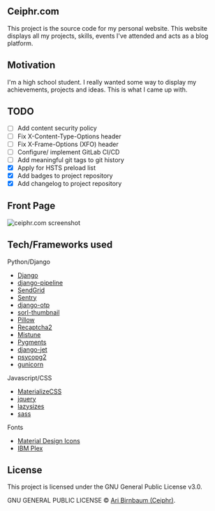 ## Ceiphr.com

This project is the source code for my personal website. This website displays all my projects, skills, events I've attended and acts as a blog platform.

## Motivation

I'm a high school student. I really wanted some way to display my achievements, projects and ideas. This is what I came up with.

## TODO

- [ ] Add content security policy
- [ ] Fix X-Content-Type-Options header
- [ ] Fix X-Frame-Options (XFO) header
- [ ] Configure/ implement GitLab CI/CD
- [ ] Add meaningful git tags to git history
- [x] Apply for HSTS preload list
- [x] Add badges to project repository
- [x] Add changelog to project repository

## Front Page

![ceiphr.com screenshot](https://cdn.ceiphr.com/gitlab/ceiphr.com/ceiphrcom.png "Ceiphr.com front page.")

## Tech/Frameworks used

Python/Django

- [Django](https://www.djangoproject.com/)
- [django-pipeline](https://django-pipeline.readthedocs.io/en/latest/)
- [SendGrid](https://sendgrid.com/)
- [Sentry](https://sentry.io)
- [django-otp](https://django-otp-official.readthedocs.io/en/latest/)
- [sorl-thumbnail](https://github.com/jazzband/sorl-thumbnail)
- [Pillow](https://python-pillow.org/)
- [Recaptcha2](https://github.com/kbytesys/django-recaptcha2)
- [Mistune](https://github.com/lepture/mistune)
- [Pygments](http://pygments.org/)
- [django-jet](https://github.com/geex-arts/django-jet)
- [psycopg2](https://github.com/psycopg/psycopg2)
- [gunicorn](https://gunicorn.org/)

Javascript/CSS

- [MaterializeCSS](https://materializecss.com/)
- [jquery](https://jquery.com/)
- [lazysizes](https://github.com/aFarkas/lazysizes)
- [sass](https://sass-lang.com/)

Fonts

- [Material Design Icons](https://material.io/)
- [IBM Plex](https://github.com/IBM/plex)


## License

This project is licensed under the GNU General Public License v3.0.

GNU GENERAL PUBLIC LICENSE © [Ari Birnbaum (Ceiphr)](https://ceiphr.com).